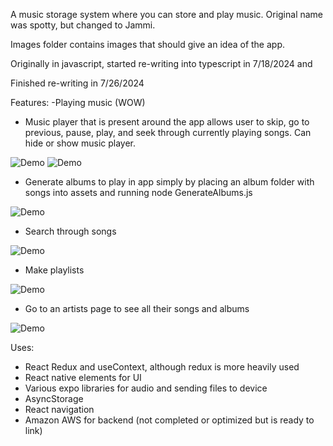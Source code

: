 A music storage system where you can store and play music. Original name was spotty, but changed to Jammi. 

Images folder contains images that should give an idea of the app. 

Originally in javascript, started re-writing into typescript in 7/18/2024 and

Finished re-writing in 7/26/2024

Features:
-Playing music (WOW)
- Music player that is present around the app allows user to skip, go to previous, pause, play, and seek through currently playing songs.  Can hide or show music player.

![Demo](./assets/playerDemo.gif)
![Demo](./assets/skipPrevious.gif)

- Generate albums to play in app simply by placing an album folder with songs into assets and running node GenerateAlbums.js

![Demo](./assets/switchingAlbums.gif)
  
- Search through songs

![Demo](./assets/searching.gif)

- Make playlists

![Demo](./assets/playlists.gif)
  
- Go to an artists page to see all their songs and albums

![Demo](./assets/artistPage.gif)

Uses:
- React Redux and useContext, although redux is more heavily used
- React native elements for UI
- Various expo libraries for audio and sending files to device
- AsyncStorage
- React navigation
- Amazon AWS for backend (not completed or optimized but is ready to link)

